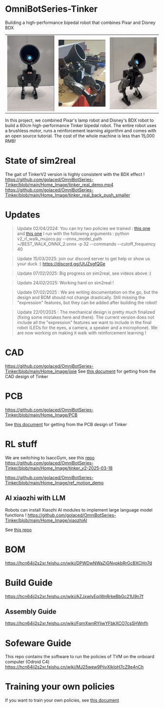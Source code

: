 # OmniBotSeries-Tinker
Building a high-performance bipedal robot that combines Pixar and Disney BDX
<table>
  <tr>
    <td> <img src="https://github.com/golaced/OmniBotSeries-Tinker/blob/main/Home_Image/1.png" alt="1" width="300px" ></td>
    <td> <img src="https://github.com/golaced/OmniBotSeries-Tinker/blob/main/Home_Image/2.png" alt="2" width="300px" ></td>
    <td> <img src="https://github.com/golaced/OmniBotSeries-Tinker/blob/main/Home_Image/3.jpg" alt="3" width="300px" ></td>
   </tr> 
</table>

In this project, we combined Pixar's lamp robot and Disney's BDX robot to build a 60cm high-performance Tinker bipedal robot.
The entire robot uses a brushless motor, runs a reinforcement learning algorithm and comes with an open source tutorial. The cost of the whole machine is less than 15,000 RMB!

# State of sim2real
The gait of TinkerV2 version is highly consistent with the BDX effect ! 
https://github.com/golaced/OmniBotSeries-Tinker/blob/main/Home_Image/tinker_real_demo.mp4
https://github.com/golaced/OmniBotSeries-Tinker/blob/main/Home_Image/tinker_real_back_push_smaller

# Updates
> Update 02/04/2024: You can try two policies we trained : [this one](BEST_WALK_ONNX.onnx) and [this one](BEST_WALK_ONNX_2.onnx)
> I run with the following arguments :
> python v2_rl_walk_mujoco.py --onnx_model_path ~/BEST_WALK_ONNX_2.onnx -p 32 --commands --cutoff_frequency 40

> Update 15/03/2025: join our discord server to get help or show us your duck :) https://discord.gg/UtJZsgfQGe

> Update 07/02/2025: Big progress on sim2real, see videos above :)

> Update 24/02/2025: Working hard on sim2real ! 

> Update 07/02/2025 : We are writing documentation on the go, but the design and BOM should not change drastically. Still missing the "expression" features, but they can be added after building the robot!

> Update 22/01/2025 : The mechanical design is pretty much finalized (fixing some mistakes here and there). The current version does not include all the "expression" features we want to include in the final robot (LEDs for the eyes, a camera, a speaker and a microphone). We are now working on making it walk with reinforcement learning !

# CAD
https://github.com/golaced/OmniBotSeries-Tinker/blob/main/Home_Image/jixie
See [this document](https://hcn64ij2s2xr.feishu.cn/wiki/DPWDwNWaZiGNvpkbRrGcBXCHn7d) for getting from the CAD design of Tinker

# PCB
https://github.com/golaced/OmniBotSeries-Tinker/blob/main/Home_Image/PCB

See [this document](https://hcn64ij2s2xr.feishu.cn/wiki/DPWDwNWaZiGNvpkbRrGcBXCHn7d) for getting from the PCB design of Tinker

# RL stuff
We are switching to IsaccGym, see this [repo](https://hcn64ij2s2xr.feishu.cn/wiki/LJxZwgL1diHB8ykKU1acFnXknOf)
https://github.com/golaced/OmniBotSeries-Tinker/blob/main/Home_Image/tinker_v2-2025-03-18

https://github.com/golaced/OmniBotSeries-Tinker/blob/main/Home_Image/ref_motion_demo

## AI xiaozhi with LLM
Robots can install Xiaozhi AI modules to implement large language model functions !
https://github.com/golaced/OmniBotSeries-Tinker/blob/main/Home_Image/xiaozhiAI

See [this repo](https://github.com/78/xiaozhi-esp32)

# BOM
https://hcn64ij2s2xr.feishu.cn/wiki/DPWDwNWaZiGNvpkbRrGcBXCHn7d

# Build Guide
https://hcn64ij2s2xr.feishu.cn/wiki/AZJxwlvEpiWnRrkeBbGc21U9n7f
## Assembly Guide
https://hcn64ij2s2xr.feishu.cn/wiki/FqmXwnRYliwYFbkXCO7csSHWnfh
# Sofeware Guide
This repo contains the software to run the policies of TVM on the onboard computer (Odroid C4) https://hcn64ij2s2xr.feishu.cn/wiki/MJ25wew9PijvXlkIoH7cZ9e4nCh
# Training your own policies
If you want to train your own policies, see [this document](https://hcn64ij2s2xr.feishu.cn/wiki/LJxZwgL1diHB8ykKU1acFnXknOf)

